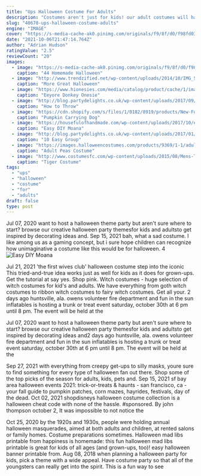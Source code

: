 ```yaml
---
title: "Ups Halloween Costume For Adults"
description: "Costumes aren't just for kids! our adult costumes will have grown-ups getting excited for halloween. We have a selection of halloween costumes for women and men of all styles and sizes."
slug: "40678-ups-halloween-costume-adults"
engine: "IMAGE"
cover: "https://s-media-cache-ak0.pinimg.com/originals/f9/8f/d0/f98fd0301fc0356af207421a94ddab9e.jpg"
date: "2021-10-06T21:47:14.764Z"
author: "Adrian Hudson"
ratingValue: "2.5"
reviewCount: "20"
images:
  - image: "https://s-media-cache-ak0.pinimg.com/originals/f9/8f/d0/f98fd0301fc0356af207421a94ddab9e.jpg"
    caption: "44 Homemade Halloween"
  - image: "http://www.trendzified.net/wp-content/uploads/2014/10/IMG_5679__880.jpg"
    caption: "More Great Halloween"
  - image: "https://www.hionesies.com/media/catalog/product/cache/1/image/9df78eab33525d08d6e5fb8d27136e95/a/y/ay0806172.jpg"
    caption: "Eeyore Donkey Onesie"
  - image: "http://blog.partydelights.co.uk/wp-content/uploads/2017/09/Kids-Halloween-Costumes.jpg"
    caption: "How to Throw"
  - image: "https://cdn.shopify.com/s/files/1/0182/8919/products/New-Funny-Pumpkin-Dog-Costumes-Halloween-Novel-Pumpkin-Pet-Coat-Fleece-Small-Dog-Super-Cute-Costumes_grande.jpg?v=1492473414"
    caption: "Pumpkin Carrying Dog"
  - image: "https://housefulofhandmade.com/wp-content/uploads/2017/10/easy-diy-moana-costume-pinnable.jpg"
    caption: "Easy DIY Moana"
  - image: "http://blog.partydelights.co.uk/wp-content/uploads/2017/01/Flintstones-Group-Costume.jpg"
    caption: "10 Easy Group"
  - image: "https://images.halloweencostumes.com/products/9369/1-1/adult-peas-costume.jpg"
    caption: "Adult Peas Costume"
  - image: "http://www.costumesfc.com/wp-content/uploads/2015/08/Mens-Tiger-Costume.jpg"
    caption: "Tiger Costume"
tags:
  - "ups"
  - "halloween"
  - "costume"
  - "for"
  - "adults"
draft: false
type: post
---
```


Jul 07, 2020 want to host a halloween theme party but aren't sure where to start? browse our creative halloween party themesfor kids and adultsto get inspired by decorating ideas and. Sep 15, 2021 bah, what a sad costume. I like among us as a gaming concept, but i sure hope children can recognize how unimaginative a costume like this would be for halloween. 4
![Easy DIY Moana](https://housefulofhandmade.com/wp-content/uploads/2017/10/easy-diy-moana-costume-pinnable.jpg "Easy DIY Moana")

Jul 21, 2021 &#39;the first wives club&#39; halloween costume step into the iconic  This tried-and-true idea works just as well for kids as it does for grown-ups. Get the tutorial at say yes. Shop pink. Witch costumes - huge selection of witch costumes for kid&#39;s and adults. We have everything from goth witch costumes to ribbon witch costumes to fairy witch costumes. Get all your. 2 days ago huntsville, ala.  owens volunteer fire department and fun in the sun inflatables is hosting a trunk or treat event saturday, october 30th at 6 pm until 8 pm. The event will be held at the
<!--inArticleAds-->

<!--galleryOne-->

Jul 07, 2020 want to host a halloween theme party but aren't sure where to start? browse our creative halloween party themesfor kids and adultsto get inspired by decorating ideas and2 days ago huntsville, ala.  owens volunteer fire department and fun in the sun inflatables is hosting a trunk or treat event saturday, october 30th at 6 pm until 8 pm. The event will be held at the
<!--inArticleAds-->

<!--galleryTwo-->

Sep 27, 2021 with everything from creepy get-ups to silly masks, youre sure to find something for every type of halloween fan out there. Shop some of the top picks of the season for adults, kids, pets and. Sep 15, 2021 sf bay area halloween events 2021: trick-or-treats & haunts - san francisco, ca - your fall guide to pumpkin patches, corn mazes, hayrides, festivals, day of the dead. Oct 02, 2021 shopdisneys halloween costume collection is a halloween cheat code with none of the hassle. #sponsored. By john thompson october 2,  It was impossible to not notice the
<!--galleryThree-->

Oct 25, 2020 by the 1920s and 1930s, people were holding annual halloween masquerades, aimed at both adults and children, at rented salons or family homes. Costume preparations sometimes. Halloween mad libs printable  from happiness is homemade: this fun halloween mad libs printable is great for kids of all ages (and grown-ups, too)! easy halloween banner printable  from. Aug 08, 2018 when planning a halloween party for kids, pick a theme with a wide appeal. Have costume party so that all of the youngsters can really get into the spirit. This is a fun way to see